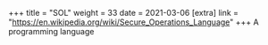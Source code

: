 +++
title = "SOL"
weight = 33
date = 2021-03-06
[extra]
link = "https://en.wikipedia.org/wiki/Secure_Operations_Language"
+++
A programming language

